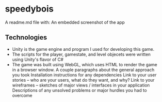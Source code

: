 # speedybois
A readme.md file with:
An embedded screenshot of the app
## Technologies
- Unity is the game engine and program I used for developing this game. 
- The scripts for the player, gamestate, and level objecets were written using Unity's flavor of C#
- The game was built using WebGL, which uses HTML to render the game in a browser window.
A couple paragraphs about the general approach you took
Installation instructions for any dependencies
Link to your user stories – who are your users, what do they want, and why?
Link to your wireframes – sketches of major views / interfaces in your application
Descriptions of any unsolved problems or major hurdles you had to overcome
